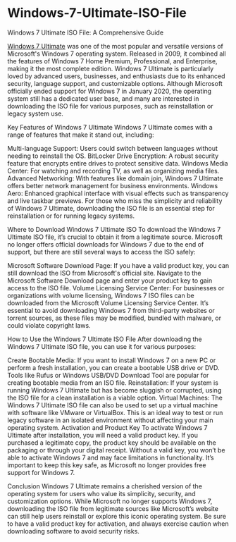 # Windows-7-Ultimate-ISO-File

Windows 7 Ultimate ISO File: A Comprehensive Guide

[Windows 7 Ultimate](https://serialnumberfull.com/Full-Download-link/) was one of the most popular and versatile versions of Microsoft's Windows 7 operating system. Released in 2009, it combined all the features of Windows 7 Home Premium, Professional, and Enterprise, making it the most complete edition. Windows 7 Ultimate is particularly loved by advanced users, businesses, and enthusiasts due to its enhanced security, language support, and customizable options. Although Microsoft officially ended support for Windows 7 in January 2020, the operating system still has a dedicated user base, and many are interested in downloading the ISO file for various purposes, such as reinstallation or legacy system use.

Key Features of Windows 7 Ultimate
Windows 7 Ultimate comes with a range of features that make it stand out, including:

Multi-language Support: Users could switch between languages without needing to reinstall the OS.
BitLocker Drive Encryption: A robust security feature that encrypts entire drives to protect sensitive data.
Windows Media Center: For watching and recording TV, as well as organizing media files.
Advanced Networking: With features like domain join, Windows 7 Ultimate offers better network management for business environments.
Windows Aero: Enhanced graphical interface with visual effects such as transparency and live taskbar previews.
For those who miss the simplicity and reliability of Windows 7 Ultimate, downloading the ISO file is an essential step for reinstallation or for running legacy systems.

Where to Download Windows 7 Ultimate ISO
To download the Windows 7 Ultimate ISO file, it’s crucial to obtain it from a legitimate source. Microsoft no longer offers official downloads for Windows 7 due to the end of support, but there are still several ways to access the ISO safely:

Microsoft Software Download Page: If you have a valid product key, you can still download the ISO from Microsoft's official site. Navigate to the Microsoft Software Download page and enter your product key to gain access to the ISO file.
Volume Licensing Service Center: For businesses or organizations with volume licensing, Windows 7 ISO files can be downloaded from the Microsoft Volume Licensing Service Center.
It’s essential to avoid downloading Windows 7 from third-party websites or torrent sources, as these files may be modified, bundled with malware, or could violate copyright laws.

How to Use the Windows 7 Ultimate ISO File
After downloading the Windows 7 Ultimate ISO file, you can use it for various purposes:

Create Bootable Media: If you want to install Windows 7 on a new PC or perform a fresh installation, you can create a bootable USB drive or DVD. Tools like Rufus or Windows USB/DVD Download Tool are popular for creating bootable media from an ISO file.
Reinstallation: If your system is running Windows 7 Ultimate but has become sluggish or corrupted, using the ISO file for a clean installation is a viable option.
Virtual Machines: The Windows 7 Ultimate ISO file can also be used to set up a virtual machine with software like VMware or VirtualBox. This is an ideal way to test or run legacy software in an isolated environment without affecting your main operating system.
Activation and Product Key
To activate Windows 7 Ultimate after installation, you will need a valid product key. If you purchased a legitimate copy, the product key should be available on the packaging or through your digital receipt. Without a valid key, you won’t be able to activate Windows 7 and may face limitations in functionality. It’s important to keep this key safe, as Microsoft no longer provides free support for Windows 7.

Conclusion
Windows 7 Ultimate remains a cherished version of the operating system for users who value its simplicity, security, and customization options. While Microsoft no longer supports Windows 7, downloading the ISO file from legitimate sources like Microsoft’s website can still help users reinstall or explore this iconic operating system. Be sure to have a valid product key for activation, and always exercise caution when downloading software to avoid security risks.



